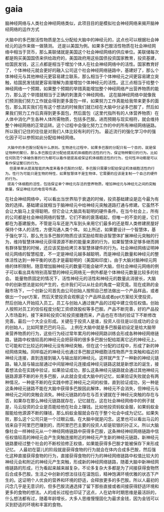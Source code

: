 # gaia
脑神经网络与人类社会神经网络类似，此项目目的是模拟社会神经网络来揭开脑神经网络的运作方式


大脑中的多巴胺活性物质是怎么分配给大脑中的神经元的，这点也可以根据社会神经元的运作来做一做猜测。
     还是以美国为例。如果多巴胺活性物质在社会神经网络中相当于货币，那么美联储就是美国这个社会神经网络的供应单位。美联储每次都是购买美国国债来供给政府的，美国政府用这些国债投资国家教育，投资基建，给国民发钱，这三点都是相当于增加个体人在社会神经网络中的活性。国家教育好了，个体神经元就会更好的融入公司这个社会神经网络链路中，基建好了，那么个体神经元与其他神经元更容易建立联系，那么相当于个体神经元之间更容易建立突触，给国民发钱就更容易理解为直接增加个体神经元的活性。这三点相当于给整个神经网络一个预期，如果整个预期的举措真能增加整个神经网络产出营养物质的能力，那么这个举措就相当于正确的刺激真个神经网络。
     这在脑神经网络中就像我们预测我们努力工作就会得到更多面包一样，如果努力工作真能给我带来更多的面包，那么其实我们在有这个想法的时候我们就已经在大脑中分泌多巴胺了，然后如果我们努力工作后真得到更多面包，然后面包（这里代指所有的人体营养物质）在人体中消化产生各种人体所需物质，包括多巴胺。进而预期与现实相符，就会维持整个神经网络的正常运转。这个过程中会强化努力工作的中的所有神经网络链路。所以我们记住的往往是对我们人体比较有利的行为。 
     最近流行的强化学习中的强化因子可以参照如此分配给神经网络。

     大脑中的多巴胺分配有什么原则。生物进化过程中，如果多巴胺的分配只有一个目的，就是保证物种的繁衍，那么多巴胺应该分配给提高机体细胞的活性的行为，保证物种繁衍的行为。比如任何防范个体被伤害的行为都可以看作是提高或保证机体细胞活性的行为，任何性冲动都是可以看作保证繁衍的行为。
      但是单单从提高智能的角度来看多巴胺的分配，多巴胺只需要分配给保证机体细胞活性的行为。性行为可能只是生物的特性，如果智慧体不是生物体，它需要的应该是复制一个自己的硬件的行为。
     提高个体细胞的活性，包括保证单个神经元存活的营养物质，增加神经元与神经元之间的突触数量，保证神经元的电信号传递。
   在社会神经网络中，可以看出当世界陷于衰退的时候，投资基础建设是迄今最为有效的选择。基础建设就相当于脑神经元中给神经元突触道路打通与修建。它虽然不会让大脑马上变得聪明，但它会让大脑具有聪明的硬件条件。在当今社会上，所有的公司都是社会神经网络的智慧，它们不断的衰落崛起，但唯一的不变的是，它们都在为基建服务。不管是马车还是汽车到头来用它们最多的还是帮人类修建房屋好保持个体人的活性，方便沟通人类个体。
    如上所述，如果要设计一个智慧体，基于强化学习，那么充当多巴胺的物质应该奖励给帮助该智慧体扩展神经元突触的行为，维持智慧体神经元获得源源不断的能量来源的行为，如果智慧体足够多继而拥有群体智慧的时候，还应该奖励给拷贝本智慧体硬件的行为。社会神经网络证明神经元网络的智慧程度，不一定是神经元越多越聪明，而是神经元数量和神经元的整体活性达到一种平衡的状态才是最聪明的（美国和印度）。由于大脑对脑神经元网络的体积限制，随意增加脑神经元的数量可能会破坏大脑，但社会神经元网络的例子可以看出具有特别高智慧的神经元网络无一例外都是个体神经元数量比较多的社会。
      能量物质固定的情况下，活性神经元的活性和神经元的数量此消彼长，大脑中的创新想法是如何产生的，也许我们可以从社会的角度一窥究竟。现在成熟的金融市场下，一个创新公司首先由公司创始人按照自己想法做出一个产品样品，或者做出一个ppt方案，然后天使投资会观察这个产品样品或者ppt方案给天使投资，然后创始人开始招入员工。员工与创始人通过做产品的过程中建立信任权值。创始人按照对员工的信任程度分配工资绩效股权等多巴胺。产品不断完善，好的产品投入市场盈利，接下来B轮投资C轮投资接踵而来，产品也在市场的验证下不断修改完善。最后一个大企业形成。关键在于投资人是谁，投资人往往是以往成功的企业的创始人，比如阿里巴巴的马云。
    上例在大脑中就是多巴胺最初设定是给大脑带来营养物质的行为，这些行为经过常年累月的神经网路训练会形成各种神经网络链路，链路中权值较高的神经元会把获得的很多多巴胺分配给距离它近的神经元上。它可能和它比较近的神经元没有神经突触，但在这个分配的过程中，形成了新的神经网络突触。同样临近的神经元也通过多巴胺这种细胞活性物质产生突触和临近的神经元连接，直到连接到输入与输出层的神经元。这样就产生了一种新的神经元链路，输入层与输出层通过中间层神经元连接成神经元链路这就是新想法的诞生，接着想法会在实践中验证，如果验证成功，那么这条神经元链路就会通过其他神经元链路源源不断的补充多巴胺，从此就会变成大脑中的记忆，如果验证失败就会有两种情况，一种是不断的在实践中修正神经元之间的权值，直到验证成功，另一种是这条神经元链路不能在大脑中获得多巴胺因此解体，神经元不会消失，但神经元与神经元之间的突触会消失。神经元链路的存在与否关键就在于神经元突触的存在与否，如果存在那么神经元链路就存在，记忆就在。这在社会神经网络中的例子就是，马云投资的企业是否能给他在社会上赚钱。比如他投资蚂蚁金服，如果蚂蚁金服能给他源源不断的赚钱，那么蚂蚁金服就会存在于整个社会中成为记忆。如果失败，那么这个公司只是一个过眼云烟。在大脑中就是闪念。这里也可以看出马云的钱来自于阿里巴巴赚到的，而阿里巴巴主要的投资人却是软银的孙正义。所以大脑像社会一样神经元从一个神经网络链路中获得多巴胺，这条神经神经网络链路中信任权值较高的神经元会产生突触连接附近的神经元产生新的神经元链路，新神经元链路要经过整个社会的不断校验修正权值，如果能获得多巴胺才能被保存下来形成记忆。
    人最初在婴儿的阶段就是获得食物的行为就会在体内合成多巴胺，然后强化这种直接获得食物的行为，直接获得食物的行为的神经网络链路中权值比较大的神经元会和附近的神经元产生突触，形成新的神经网络链路，随着大脑中新神经网络链路的形成，行为看起来越来越复杂，不论多复杂大多都是为了间接获得食物然后合成多巴胺。生活之中创新的想法往往在温饱后，精神饱满环境优雅的状态下产生的。这证明个人优良的营养和环境的舒适，会释放更多的多巴胺。所以人最初的闪念几乎是无意识的，但多巴胺流通选择了留下那些直接或者间接获得舒适环境和更多的食物的想法。人的成长过程也印证了这点，人在幼年时期思维是最活跃的，什么想法都有过，随着年龄增长，大多人思维慢慢固化为最求金钱，因为金钱可以买到舒适的环境和丰富的食物。
